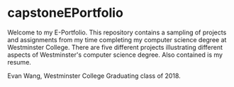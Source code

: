 # capstoneEPortfolio

Welcome to my E-Portfolio. This repository contains a sampling of projects and assignments from my time completing my computer science degree at Westminster College. There are five different projects illustrating different aspects of Westminster's computer science degree. Also contained is my resume.

Evan Wang, Westminster College Graduating class of 2018.

